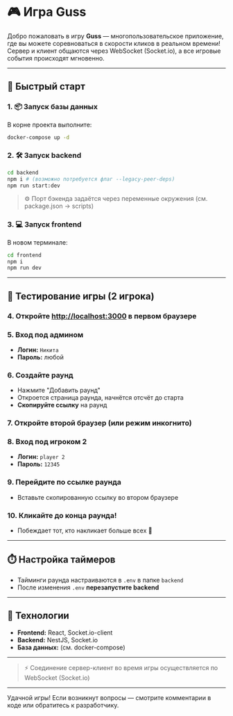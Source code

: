 # 🎮 Игра Guss

Добро пожаловать в игру **Guss** — многопользовательское приложение, где вы можете соревноваться в скорости кликов в реальном времени! Сервер и клиент общаются через WebSocket (Socket.io), а все игровые события происходят мгновенно.

---

## 🚀 Быстрый старт

### 1. 📦 Запуск базы данных
В корне проекта выполните:
```bash
docker-compose up -d
```

### 2. 🛠️ Запуск backend
```bash
cd backend
npm i # (возможно потребуется флаг --legacy-peer-deps)
npm run start:dev
```
> ⚙️ Порт бэкенда задаётся через переменные окружения (см. package.json -> scripts)

### 3. 💻 Запуск frontend
В новом терминале:
```bash
cd frontend
npm i
npm run dev
```

---

## 👥 Тестирование игры (2 игрока)

### 4. Откройте [http://localhost:3000](http://localhost:3000) в первом браузере

### 5. Вход под админом
- **Логин:** `Никита`
- **Пароль:** любой

### 6. Создайте раунд
- Нажмите "Добавить раунд"
- Откроется страница раунда, начнётся отсчёт до старта
- **Скопируйте ссылку** на раунд

### 7. Откройте второй браузер (или режим инкогнито)

### 8. Вход под игроком 2
- **Логин:** `player 2`
- **Пароль:** `12345`

### 9. Перейдите по ссылке раунда
- Вставьте скопированную ссылку во втором браузере

### 10. Кликайте до конца раунда!
- Побеждает тот, кто накликает больше всех 👑

---

## ⏱️ Настройка таймеров
- Тайминги раунда настраиваются в `.env` в папке `backend`
- После изменения `.env` **перезапустите backend**

---

## 🔗 Технологии
- **Frontend:** React, Socket.io-client
- **Backend:** NestJS, Socket.io
- **База данных:** (см. docker-compose)

---

> ⚡ Соединение сервер-клиент во время игры осуществляется по WebSocket (Socket.io)

---

Удачной игры! Если возникнут вопросы — смотрите комментарии в коде или обратитесь к разработчику. 